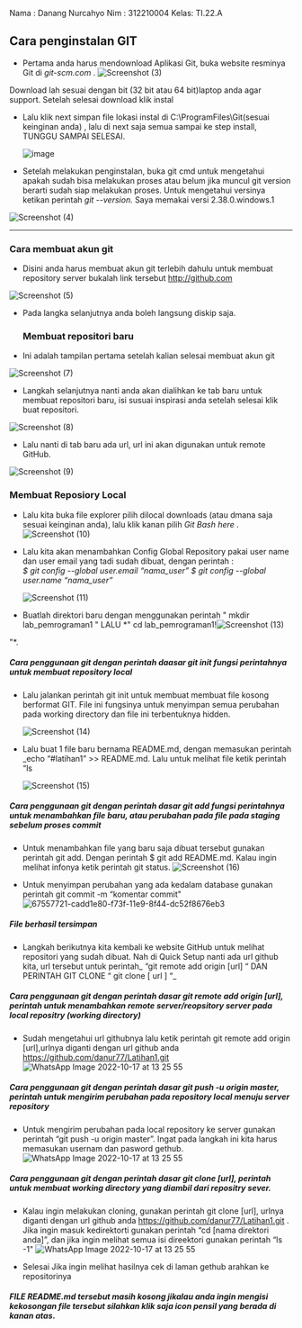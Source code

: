 Nama : Danang Nurcahyo
Nim  : 312210004
Kelas: TI.22.A
## Cara penginstalan GIT

  - Pertama anda harus mendownload Aplikasi  Git, buka website resminya Git  di *git-scm.com* .
  ![Screenshot (3)](https://user-images.githubusercontent.com/115677839/196096657-25f9b66a-089d-4231-9f4e-9083a9cbd9f6.png)

  Download lah sesuai dengan bit (32 bit atau 64 bit)laptop anda agar support. Setelah selesai download klik instal
- Lalu klik next simpan file lokasi instal di C:\ProgramFiles\Git(sesuai keinginan anda) , lalu di next saja semua sampai ke step install, TUNGGU SAMPAI SELESAI.

  ![image](https://user-images.githubusercontent.com/56957725/67549597-d8d67380-f72e-11e9-9387-456db6ca1fb8.png)

- Setelah melakukan penginstalan, buka git cmd  untuk mengetahui apakah sudah bisa melakukan proses atau belum jika muncul git version berarti sudah siap melakukan proses. Untuk mengetahui versinya ketikan perintah *git --version.*  Saya memakai versi 2.38.0.windows.1

![Screenshot (4)](https://user-images.githubusercontent.com/115677839/196096776-1921280c-fae1-42e1-ac2a-7dddf6bcfadb.png)


--------------------------------------------------------------------------------------------------------------------------------------------------------------------------------------------------------------------------------------------------------------
### Cara membuat akun git
- Disini anda harus membuat akun git terlebih dahulu  untuk membuat repository server bukalah link tersebut http://github.com

![Screenshot (5)](https://user-images.githubusercontent.com/115677839/196096958-4a97f262-8a06-4ed4-a686-df302ec39bd4.png)


- Pada langka selanjutnya anda boleh langsung diskip saja.
   
  ### Membuat repositori baru

- Ini adalah tampilan pertama setelah kalian selesai membuat akun git

![Screenshot (7)](https://user-images.githubusercontent.com/115677839/196097223-0a8398c1-b49f-4633-8a51-6c85c18804ca.png)


- Langkah selanjutnya nanti anda akan dialihkan ke tab baru untuk membuat repositori baru, isi susuai inspirasi anda setelah selesai klik buat repositori. 

![Screenshot (8)](https://user-images.githubusercontent.com/115677839/196097537-cd438618-cf8b-48f4-8095-b8c6deed1447.png)


-  Lalu nanti di tab baru ada url, url ini akan digunakan untuk remote GitHub.

![Screenshot (9)](https://user-images.githubusercontent.com/115677839/196098443-2e52b51e-6689-4396-b913-2e51c24b5af9.png)


### Membuat Reposiory Local

- Lalu kita buka file explorer pilih dilocal downloads (atau dmana saja sesuai keinginan anda), lalu klik kanan pilih *Git Bash here* .
![Screenshot (10)](https://user-images.githubusercontent.com/115677839/196099545-1e2829a1-f59b-447c-90a7-fec521725d26.png)



- Lalu kita akan menambahkan Config Global Repository  pakai user name dan user email yang tadi sudah dibuat, dengan perintah : 	
      *$ git config --global user.email “nama_user”*
      *$ git config --global user.name “nama_user”*

  ![Screenshot (11)](https://user-images.githubusercontent.com/115677839/196100175-af4cc83f-2831-49ff-90e2-7b934b967862.png)



- Buatlah direktori baru dengan menggunakan perintah " mkdir lab_pemrograman1 "  LALU *" cd lab_pemrograman1!![Screenshot (13)](https://user-images.githubusercontent.com/115677839/196101974-c223ad3a-aa76-4791-b25a-a047f1eaea3f.png)

 "*.

 ##### Cara penggunaan git dengan perintah daasar git init fungsi  perintahnya  untuk membuat repository local 

- Lalu jalankan perintah git init untuk membuat membuat file kosong berformat GIT. File ini fungsinya untuk menyimpan semua perubahan pada working directory dan file ini terbentuknya hidden.
 
  ![Screenshot (14)](https://user-images.githubusercontent.com/115677839/196102152-d98e5c7f-6b7b-452f-94fd-5d158f14e172.png)



-  Lalu buat 1 file baru bernama README.md, dengan memasukan perintah _echo “#latihan1” >> README.md. Lalu untuk melihat file ketik perintah “ls 

   ![Screenshot (15)](https://user-images.githubusercontent.com/115677839/196102564-1af9d46b-9ffb-434b-8898-b3c1a6e1aa9b.png)


 ##### Cara penggunaan git dengan perintah dasar git add  fungsi perintahnya untuk menambahkan file baru, atau perubahan pada file pada staging sebelum proses commit
- Untuk menambahkan file yang baru saja dibuat tersebut gunakan perintah git add. Dengan perintah $ git add README.md. Kalau ingin melihat infonya ketik perintah git status.
 ![Screenshot (16)](https://user-images.githubusercontent.com/115677839/196103191-bf0a864c-ddfd-411e-8e11-aec17febe18e.png)



- Untuk menyimpan perubahan yang ada kedalam database gunakan perintah git commit -m “komentar commit"
  ![67557721-cadd1e80-f73f-11e9-8f44-dc52f8676eb3](https://user-images.githubusercontent.com/115677959/195979372-25d6dfbd-f125-4b89-9d0a-d4d48f5efc75.png)

##### *File berhasil tersimpan*

-  Langkah berikutnya kita kembali ke website GitHub untuk melihat repositori yang sudah dibuat.
Nah di Quick Setup nanti ada url github kita, url tersebut untuk perintah_ “git remote add origin [url] “ DAN PERINTAH GIT CLONE “ git clone [ url ] “_

 ##### Cara penggunaan git dengan perintah dasar  git remote add origin [url], perintah untuk menambahkan remote server/reopsitory server pada local repositry (working directory)

- Sudah mengetahui url githubnya lalu ketik perintah git remote add origin [url],urlnya diganti dengan url github anda https://github.com/danur77/Latihan1.git
   ![WhatsApp Image 2022-10-17 at 13 25 55](https://user-images.githubusercontent.com/115677839/196104407-f40dd858-de75-4dd7-bbbd-72daac3ab291.jpeg)


 ##### Cara penggunaan git dengan perintah dasar git push -u origin master, perintah untuk mengirim perubahan pada repository local menuju server repository

- Untuk  mengirim perubahan pada local repository ke server gunakan perintah “git push -u origin master”. Ingat pada langkah ini kita harus memasukan usernam dan pasword gethub.
  ![WhatsApp Image 2022-10-17 at 13 25 55](https://user-images.githubusercontent.com/115677839/196104531-4dcc5107-6a9d-4659-b49a-6181ede56206.jpeg)


 ##### Cara penggunaan git dengan perintah dasar  git clone [url], perintah untuk membuat working directory yang diambil dari repositry sever.

- Kalau ingin melakukan cloning, gunakan perintah git clone [url], urlnya diganti dengan url github anda https://github.com/danur77/Latihan1.git . Jika ingin masuk kedirektorti gunakan perintah “cd [nama direktori anda]”, dan jika ingin melihat semua isi direektori gunakan perintah “ls -1"
  ![WhatsApp Image 2022-10-17 at 13 25 55](https://user-images.githubusercontent.com/115677839/196104674-6df80109-4469-4773-8f11-6ebd721ba54b.jpeg)


-  Selesai Jika ingin melihat hasilnya cek di  laman gethub arahkan ke repositorinya
  
#### *FILE README.md tersebut masih kosong jikalau anda ingin mengisi kekosongan file tersebut silahkan klik saja icon pensil yang berada di kanan atas*.
